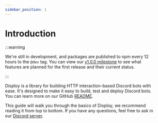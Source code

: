 ```yaml
---
sidebar_position: 1
---
```


# Introduction

:::warning

We're still in development, and packages are published to npm every 12 hours to the `@dev` tag. You can view our [v1.0.0 milestone](https://github.com/Disploy/disploy/milestone/1) to see what features are planned for the first release and their current status.

:::

Disploy is a library for building HTTP interaction-based Discord bots with ease. It's designed to make it easy to build, test and deploy Discord bots. You can learn more on our GitHub [README](https://github.com/Disploy/disploy#readme).

This guide will walk you through the basics of Disploy, we recommend reading it from top to bottom. If you have any questions, feel free to ask in our [Discord server](https://discord.gg/E3z8MDnTWn).
